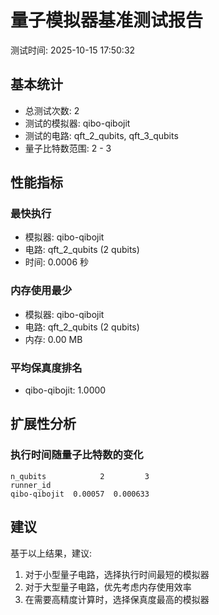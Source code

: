 # 量子模拟器基准测试报告

测试时间: 2025-10-15 17:50:32

## 基本统计

- 总测试次数: 2
- 测试的模拟器: qibo-qibojit
- 测试的电路: qft_2_qubits, qft_3_qubits
- 量子比特数范围: 2 - 3

## 性能指标

### 最快执行
- 模拟器: qibo-qibojit
- 电路: qft_2_qubits (2 qubits)
- 时间: 0.0006 秒

### 内存使用最少
- 模拟器: qibo-qibojit
- 电路: qft_2_qubits (2 qubits)
- 内存: 0.00 MB

### 平均保真度排名
- qibo-qibojit: 1.0000

## 扩展性分析

### 执行时间随量子比特数的变化
```
n_qubits            2         3
runner_id                      
qibo-qibojit  0.00057  0.000633
```

## 建议

基于以上结果，建议:
1. 对于小型量子电路，选择执行时间最短的模拟器
2. 对于大型量子电路，优先考虑内存使用效率
3. 在需要高精度计算时，选择保真度最高的模拟器
